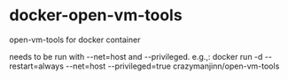 # docker-open-vm-tools
open-vm-tools for docker container

needs to be run with --net=host and --privileged. e.g.,:
docker run -d --restart=always --net=host --privileged=true crazymanjinn/open-vm-tools

